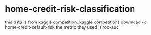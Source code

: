 # home-credit-risk-classification
this data is from kaggle competition::kaggle competitions download -c home-credit-default-risk
the metric they used is roc-auc.
